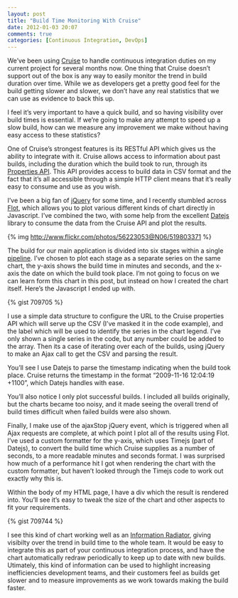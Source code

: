 ```yaml
---
layout: post
title: "Build Time Monitoring With Cruise"
date: 2012-01-03 20:07
comments: true
categories: [Continuous Integration, DevOps] 
---
```


We’ve been using [Cruise](http://www.thoughtworks-studios.com/cruise-release-management) to handle continuous integration duties on my current project for several months now. One thing that Cruise doesn’t support out of the box is any way to easily monitor the trend in build duration over time. While we as developers get a pretty good feel for the build getting slower and slower, we don’t have any real statistics that we can use as evidence to back this up.

I feel it’s very important to have a quick build, and so having visibility over build times is essential. If we’re going to make any attempt to speed up a slow build, how can we measure any improvement we make without having easy access to these statistics?

One of Cruise’s strongest features is its RESTful API which gives us the ability to integrate with it. Cruise allows access to information about past builds, including the duration which the build took to run, through its [Properties API](http://www.thoughtworks-studios.com/cruise-continuous-integration/1.2/help/Properties_API.html). This API provides access to build data in CSV format and the fact that it’s all accessible through a simple HTTP client means that it’s really easy to consume and use as you wish.

I’ve been a big fan of [jQuery](http://jquery.com) for some time, and I recently stumbled across [Flot](http://code.google.com/p/flot), which allows you to plot various different kinds of chart directly in Javascript. I’ve combined the two, with some help from the excellent [Datejs](http://www.datejs.com) library to consume the data from the Cruise API and plot the results.

{% img http://www.flickr.com/photos/56223053@N06/519803371 %}

The build for our main application is divided into six stages within a single [pipeline](http://www.thoughtworks-studios.com/cruise-release-management/features-benefit). I’ve chosen to plot each stage as a separate series on the same chart, the y-axis shows the build time in minutes and seconds, and the x-axis the date on which the build took place. I’m not going to focus on we can learn form this chart in this post, but instead on how I created the chart itself. Here’s the Javascript I ended up with.

{% gist 709705 %}

I use a simple data structure to configure the URL to the Cruise properties API which will serve up the CSV (I’ve masked it in the code example), and the label which will be used to identify the series in the chart legend. I’ve only shown a single series in the code, but any number could be added to the array. Then its a case of iterating over each of the builds, using jQuery to make an Ajax call to get the CSV and parsing the result.

You’ll see I use Datejs to parse the timestamp indicating when the build took place. Cruise returns the timestamp in the format “2009-11-16 12:04:19 +1100”, which Datejs handles with ease.

You’ll also notice I only plot successful builds. I included all builds originally, but the charts became too noisy, and it made seeing the overall trend of build times difficult when failed builds were also shown.

Finally, I make use of the ajaxStop jQuery event, which is triggered when all Ajax requests are complete, at which point I plot all of the results using Flot. I’ve used a custom formatter for the y-axis, which uses Timejs (part of Datejs), to convert the build time which Cruise supplies as a number of seconds, to a more readable minutes and seconds format. I was surprised how much of a performance hit I got when rendering the chart with the custom formatter, but haven’t looked through the Timejs code to work out exactly why this is.

Within the body of my HTML page, I have a div which the result is rendered into. You’ll see it’s easy to tweak the size of the chart and other aspects to fit your requirements.

{% gist 709744 %}

I see this kind of chart working well as an [Information Radiator](http://alistair.cockburn.us/Information+radiator), giving visibilty over the trend in build time to the whole team. It would be easy to integrate this as part of your continuous integration process, and have the chart automatically redraw periodically to keep up to date with new builds. Utimately, this kind of information can be used to highlight increasing inefficiencies development teams, and their customers feel as builds get slower and to measure improvements as we work towards making the build faster.
